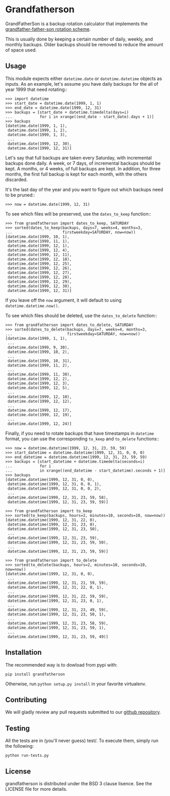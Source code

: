Grandfatherson
==============

GrandFatherSon is a backup rotation calculator that implements the
[grandfather-father-son rotation scheme](http://en.wikipedia.org/wiki/Backup_rotation_scheme#Grandfather-father-son_backup).

This is usually done by keeping a certain number of daily, weekly, and
monthly backups. Older backups should be removed to reduce the amount
of space used.

Usage
-----

This module expects either ``datetime.date`` or ``datetime.datetime``
objects as inputs. As an example, let's assume you have daily backups
for the all of year 1999 that need rotating::

    >>> import datetime
    >>> start_date = datetime.date(1999, 1, 1)
    >>> end_date = datetime.date(1999, 12, 31)
    >>> backups = [start_date + datetime.timedelta(days=i)
    ...            for i in xrange((end_date - start_date).days + 1)]
    >>> backups
    [datetime.date(1999, 1, 1),
     datetime.date(1999, 1, 2),
     datetime.date(1999, 1, 3),
     ...
     datetime.date(1999, 12, 30),
     datetime.date(1999, 12, 31)]

Let's say that full backups are taken every Saturday, with incremental
backups done daily. A week, or 7 days, of incremental backups should
be kept. A months, or 4 weeks, of full backups are kept. In addition,
for three months, the first full backup is kept for each month, with
the others discarded.

It's the last day of the year and you want to figure out which backups
need to be pruned::

    >>> now = datetime.date(1999, 12, 31)

To see which files will be preserved, use the ``dates_to_keep``
function::

    >>> from grandfatherson import dates_to_keep, SATURDAY
    >>> sorted(dates_to_keep(backups, days=7, weeks=4, months=3,
    ...                      firstweekday=SATURDAY, now=now))
    [datetime.date(1999, 10, 1),
     datetime.date(1999, 11, 1),
     datetime.date(1999, 12, 1),
     datetime.date(1999, 12, 4),
     datetime.date(1999, 12, 11),
     datetime.date(1999, 12, 18),
     datetime.date(1999, 12, 25),
     datetime.date(1999, 12, 26),
     datetime.date(1999, 12, 27),
     datetime.date(1999, 12, 28),
     datetime.date(1999, 12, 29),
     datetime.date(1999, 12, 30),
     datetime.date(1999, 12, 31)]

If you leave off the ``now`` argument, it will default to using
``datetime.datetime.now()``.

To see which files should be deleted, use the ``dates_to_delete``
function::

    >>> from grandfatherson import dates_to_delete, SATURDAY
    >>> sorted(dates_to_delete(backups, days=7, weeks=4, months=3,
    ...                        firstweekday=SATURDAY, now=now))
    [datetime.date(1999, 1, 1),
     ...
     datetime.date(1999, 9, 30),
     datetime.date(1999, 10, 2),
     ...
     datetime.date(1999, 10, 31),
     datetime.date(1999, 11, 2),
     ...
     datetime.date(1999, 11, 30),
     datetime.date(1999, 12, 2),
     datetime.date(1999, 12, 3),
     datetime.date(1999, 12, 5),
     ...
     datetime.date(1999, 12, 10),
     datetime.date(1999, 12, 12),
     ...
     datetime.date(1999, 12, 17),
     datetime.date(1999, 12, 19),
     ...
     datetime.date(1999, 12, 24)]

Finally, if you need to rotate backups that have timestamps in
``datetime`` format, you can use the corresponding ``to_keep`` and
``to_delete`` functions::

    >>> now = datetime.datetime(1999, 12, 31, 23, 59, 59)
    >>> start_datetime = datetime.datetime(1999, 12, 31, 0, 0, 0)
    >>> end_datetime = datetime.datetime(1999, 12, 31, 23, 59, 59)
    >>> backups = [start_datetime + datetime.timedelta(seconds=i)
    ...            for i
    ...            in xrange((end_datetime - start_datetime).seconds + 1)]
    >>> backups
    [datetime.datetime(1999, 12, 31, 0, 0),
     datetime.datetime(1999, 12, 31, 0, 0, 1),
     datetime.datetime(1999, 12, 31, 0, 0, 2),
     ...
     datetime.datetime(1999, 12, 31, 23, 59, 58),
     datetime.datetime(1999, 12, 31, 23, 59, 59)]

    >>> from grandfatherson import to_keep
    >>> sorted(to_keep(backups, hours=2, minutes=10, seconds=10, now=now))
    [datetime.datetime(1999, 12, 31, 22, 0),
     datetime.datetime(1999, 12, 31, 23, 0),
     datetime.datetime(1999, 12, 31, 23, 50),
     ...
     datetime.datetime(1999, 12, 31, 23, 59),
     datetime.datetime(1999, 12, 31, 23, 59, 50),
     ...
     datetime.datetime(1999, 12, 31, 23, 59, 59)]

    >>> from grandfatherson import to_delete
    >>> sorted(to_delete(backups, hours=2, minutes=10, seconds=10, now=now))
    [datetime.datetime(1999, 12, 31, 0, 0),
     ...
     datetime.datetime(1999, 12, 31, 21, 59, 59),
     datetime.datetime(1999, 12, 31, 22, 0, 1),
     ...
     datetime.datetime(1999, 12, 31, 22, 59, 59),
     datetime.datetime(1999, 12, 31, 23, 0, 1),
     ...
     datetime.datetime(1999, 12, 31, 23, 49, 59),
     datetime.datetime(1999, 12, 31, 23, 50, 1),
     ...
     datetime.datetime(1999, 12, 31, 23, 58, 59),
     datetime.datetime(1999, 12, 31, 23, 59, 1),
     ...
     datetime.datetime(1999, 12, 31, 23, 59, 49)]

Installation
------------

The recommended way is to dowload from pypi with:

    pip install grandfatherson

Otherwise, run `python setup.py install` in your favorite virtualenv.

Contributing
------------

We will gladly review any pull requests submitted to our
[github repository](https://github.com/ecometrica/grandfatherson).

Testing
-------

All the tests are in (you'll never guess) test/. To execute them, simply
run the following:

    python run-tests.py

License
-------

grandfatherson is distributed under the BSD 3 clause lisence. See the
LICENSE file for more details.
